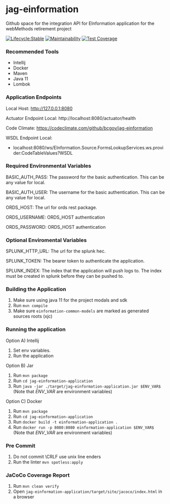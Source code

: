 # jag-einformation
Github space for the integration API for EInformation application for the webMethods retirement project

[![Lifecycle:Stable](https://img.shields.io/badge/Lifecycle-Stable-97ca00)](https://github.com/bcgov/jag-einformation)
[![Maintainability](https://api.codeclimate.com/v1/badges/a492f352f279a2d1621e/maintainability)](https://codeclimate.com/github/bcgov/jag-einformation/maintainability)
[![Test Coverage](https://api.codeclimate.com/v1/badges/a492f352f279a2d1621e/test_coverage)](https://codeclimate.com/github/bcgov/jag-einformation/test_coverage)

### Recommended Tools
* Intellij
* Docker
* Maven
* Java 11
* Lombok

### Application Endpoints

Local Host: http://127.0.0.1:8080

Actuator Endpoint Local: http://localhost:8080/actuator/health

Code Climate: https://codeclimate.com/github/bcgov/jag-einformation

WSDL Endpoint Local:
* localhost:8080/ws/EInformation.Source.FormsLookupServices.ws.provider:CodeTableValues?WSDL

### Required Environmental Variables

BASIC_AUTH_PASS: The password for the basic authentication. This can be any value for local.

BASIC_AUTH_USER: The username for the basic authentication. This can be any value for local.

ORDS_HOST: The url for ords rest package.

ORDS_USERNAME: ORDS_HOST authentication

ORDS_PASSWORD: ORDS_HOST authentication

### Optional Enviromental Variables
SPLUNK_HTTP_URL: The url for the splunk hec.

SPLUNK_TOKEN: The bearer token to authenticate the application.

SPLUNK_INDEX: The index that the application will push logs to. The index must be created in splunk
before they can be pushed to.

### Building the Application
1) Make sure using java 11 for the project modals and sdk
2) Run ```mvn compile```
3) Make sure ```einformation-common-models``` are marked as generated sources roots (xjc)

### Running the application
Option A) Intellij
1) Set env variables.
2) Run the application

Option B) Jar
1) Run ```mvn package```
2) Run ```cd jag-einformation-application```
3) Run ```java -jar ./target/jag-einformation-application.jar $ENV_VAR$```  (Note that $ENV\_VAR$ are environment variables)

Option C) Docker
1) Run ```mvn package```
2) Run ```cd jag-einformation-application```
3) Run ```docker build -t einformation-application .```
4) Run ```docker run -p 8080:8080 einformation-application $ENV_VAR$```  (Note that $ENV\_VAR$ are environment variables)

### Pre Commit
1) Do not commit \CRLF use unix line enders
2) Run the linter ```mvn spotless:apply```

### JaCoCo Coverage Report
1) Run ```mvn clean verify```
2) Open ```jag-einformation-application/target/site/jacoco/index.html``` in a browser
